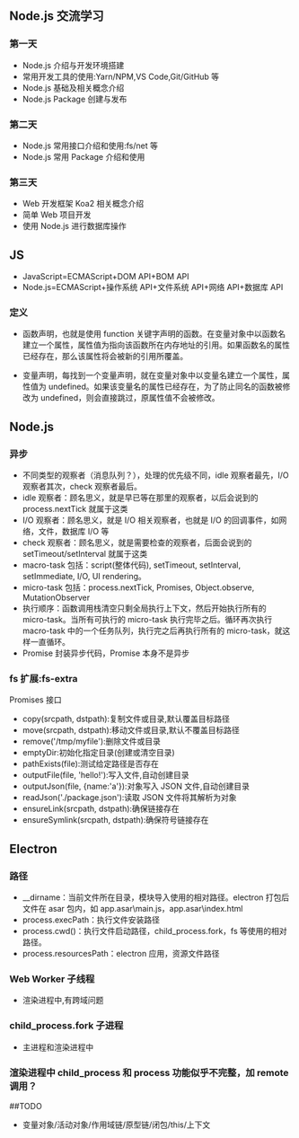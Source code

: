 ## Node.js 交流学习

### 第一天

- Node.js 介绍与开发环境搭建
- 常用开发工具的使用:Yarn/NPM,VS Code,Git/GitHub 等
- Node.js 基础及相关概念介绍
- Node.js Package 创建与发布

### 第二天

- Node.js 常用接口介绍和使用:fs/net 等
- Node.js 常用 Package 介绍和使用

### 第三天

- Web 开发框架 Koa2 相关概念介绍
- 简单 Web 项目开发
- 使用 Node.js 进行数据库操作

## JS

- JavaScript=ECMAScript+DOM API+BOM API
- Node.js=ECMAScript+操作系统 API+文件系统 API+网络 API+数据库 API

### 定义

- 函数声明，也就是使用 function 关键字声明的函数。在变量对象中以函数名建立一个属性，属性值为指向该函数所在内存地址的引用。如果函数名的属性已经存在，那么该属性将会被新的引用所覆盖。

- 变量声明，每找到一个变量声明，就在变量对象中以变量名建立一个属性，属性值为 undefined。如果该变量名的属性已经存在，为了防止同名的函数被修改为 undefined，则会直接跳过，原属性值不会被修改。

## Node.js

### 异步

- 不同类型的观察者（消息队列？），处理的优先级不同，idle 观察者最先，I/O 观察者其次，check 观察者最后。
- idle 观察者：顾名思义，就是早已等在那里的观察者，以后会说到的 process.nextTick 就属于这类
- I/O 观察者：顾名思义，就是 I/O 相关观察者，也就是 I/O 的回调事件，如网络，文件，数据库 I/O 等
- check 观察者：顾名思义，就是需要检查的观察者，后面会说到的 setTimeout/setInterval 就属于这类
- macro-task 包括：script(整体代码), setTimeout, setInterval, setImmediate, I/O, UI rendering。
- micro-task 包括：process.nextTick, Promises, Object.observe, MutationObserver
- 执行顺序：函数调用栈清空只剩全局执行上下文，然后开始执行所有的 micro-task。当所有可执行的 micro-task 执行完毕之后。循环再次执行 macro-task 中的一个任务队列，执行完之后再执行所有的 micro-task，就这样一直循环。
- Promise 封装异步代码，Promise 本身不是异步

### fs 扩展:fs-extra

Promises 接口

- copy(srcpath, dstpath):复制文件或目录,默认覆盖目标路径
- move(srcpath, dstpath):移动文件或目录,默认不覆盖目标路径
- remove('/tmp/myfile'):删除文件或目录
- emptyDir:初始化指定目录(创建或清空目录)
- pathExists(file):测试给定路径是否存在
- outputFile(file, 'hello!'):写入文件,自动创建目录
- outputJson(file, {name:'a'}):对象写入 JSON 文件,自动创建目录
- readJson('./package.json'):读取 JSON 文件将其解析为对象
- ensureLink(srcpath, dstpath):确保链接存在
- ensureSymlink(srcpath, dstpath):确保符号链接存在

## Electron

### 路径

- \_\_dirname：当前文件所在目录，模块导入使用的相对路径。electron 打包后文件在 asar 包内，如 app.asar\main.js，app.asar\index.html
- process.execPath：执行文件安装路径
- process.cwd()：执行文件启动路径，child_process.fork，fs 等使用的相对路径。
- process.resourcesPath：electron 应用，资源文件路径

### Web Worker 子线程

- 渲染进程中,有跨域问题

### child_process.fork 子进程

- 主进程和渲染进程中

### 渲染进程中 child_process 和 process 功能似乎不完整，加 remote 调用？

##TODO

- 变量对象/活动对象/作用域链/原型链/闭包/this/上下文
